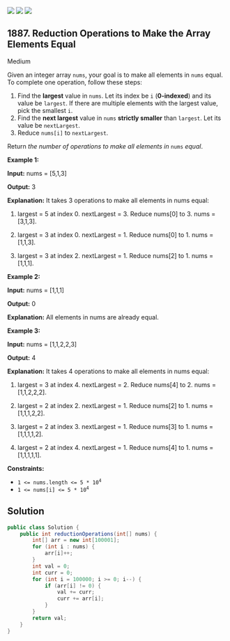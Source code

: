 [![](https://img.shields.io/github/stars/javadev/LeetCode-in-Java?label=Stars&style=flat-square)](https://github.com/javadev/LeetCode-in-Java)
[![](https://img.shields.io/github/forks/javadev/LeetCode-in-Java?label=Fork%20me%20on%20GitHub%20&style=flat-square)](https://github.com/javadev/LeetCode-in-Java/fork)
[![](https://img.shields.io/badge/-LeetCode%20in%20Kotlin-blue?style=flat-square)](https://github.com/javadev/LeetCode-in-Kotlin)

## 1887\. Reduction Operations to Make the Array Elements Equal

Medium

Given an integer array `nums`, your goal is to make all elements in `nums` equal. To complete one operation, follow these steps:

1.  Find the **largest** value in `nums`. Let its index be `i` (**0-indexed**) and its value be `largest`. If there are multiple elements with the largest value, pick the smallest `i`.
2.  Find the **next largest** value in `nums` **strictly smaller** than `largest`. Let its value be `nextLargest`.
3.  Reduce `nums[i]` to `nextLargest`.

Return _the number of operations to make all elements in_ `nums` _equal_.

**Example 1:**

**Input:** nums = [5,1,3]

**Output:** 3

**Explanation:** It takes 3 operations to make all elements in nums equal:

1. largest = 5 at index 0. nextLargest = 3. Reduce nums[0] to 3. nums = [3,1,3].

2. largest = 3 at index 0. nextLargest = 1. Reduce nums[0] to 1. nums = [1,1,3].

3. largest = 3 at index 2. nextLargest = 1. Reduce nums[2] to 1. nums = [1,1,1].

**Example 2:**

**Input:** nums = [1,1,1]

**Output:** 0

**Explanation:** All elements in nums are already equal.

**Example 3:**

**Input:** nums = [1,1,2,2,3]

**Output:** 4

**Explanation:** It takes 4 operations to make all elements in nums equal:

1. largest = 3 at index 4. nextLargest = 2. Reduce nums[4] to 2. nums = [1,1,2,2,2].

2. largest = 2 at index 2. nextLargest = 1. Reduce nums[2] to 1. nums = [1,1,1,2,2].

3. largest = 2 at index 3. nextLargest = 1. Reduce nums[3] to 1. nums = [1,1,1,1,2].

4. largest = 2 at index 4. nextLargest = 1. Reduce nums[4] to 1. nums = [1,1,1,1,1].

**Constraints:**

*   <code>1 <= nums.length <= 5 * 10<sup>4</sup></code>
*   <code>1 <= nums[i] <= 5 * 10<sup>4</sup></code>

## Solution

```java
public class Solution {
    public int reductionOperations(int[] nums) {
        int[] arr = new int[100001];
        for (int i : nums) {
            arr[i]++;
        }
        int val = 0;
        int curr = 0;
        for (int i = 100000; i >= 0; i--) {
            if (arr[i] != 0) {
                val += curr;
                curr += arr[i];
            }
        }
        return val;
    }
}
```